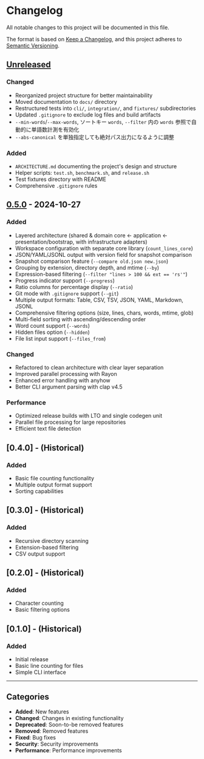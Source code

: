 # Changelog

All notable changes to this project will be documented in this file.

The format is based on [Keep a Changelog](https://keepachangelog.com/en/1.0.0/),
and this project adheres to [Semantic Versioning](https://semver.org/spec/v2.0.0.html).

## [Unreleased]

### Changed
- Reorganized project structure for better maintainability
- Moved documentation to `docs/` directory
- Restructured tests into `cli/`, `integration/`, and `fixtures/` subdirectories
- Updated `.gitignore` to exclude log files and build artifacts
- `--min-words`/`--max-words`, ソートキー `words`, `--filter` 内の `words` 参照で自動的に単語数計測を有効化
- `--abs-canonical` を単独指定しても絶対パス出力になるように調整

### Added
- `ARCHITECTURE.md` documenting the project's design and structure
- Helper scripts: `test.sh`, `benchmark.sh`, and `release.sh`
- Test fixtures directory with README
- Comprehensive `.gitignore` rules

## [0.5.0] - 2024-10-27

### Added
- Layered architecture (shared & domain core ← application ← presentation/bootstrap, with infrastructure adapters)
- Workspace configuration with separate core library (`count_lines_core`)
- JSON/YAML/JSONL output with version field for snapshot comparison
- Snapshot comparison feature (`--compare old.json new.json`)
- Grouping by extension, directory depth, and mtime (`--by`)
- Expression-based filtering (`--filter "lines > 100 && ext == 'rs'"`)
- Progress indicator support (`--progress`)
- Ratio columns for percentage display (`--ratio`)
- Git mode with `.gitignore` support (`--git`)
- Multiple output formats: Table, CSV, TSV, JSON, YAML, Markdown, JSONL
- Comprehensive filtering options (size, lines, chars, words, mtime, glob)
- Multi-field sorting with ascending/descending order
- Word count support (`--words`)
- Hidden files option (`--hidden`)
- File list input support (`--files_from`)

### Changed
- Refactored to clean architecture with clear layer separation
- Improved parallel processing with Rayon
- Enhanced error handling with anyhow
- Better CLI argument parsing with clap v4.5

### Performance
- Optimized release builds with LTO and single codegen unit
- Parallel file processing for large repositories
- Efficient text file detection

## [0.4.0] - (Historical)

### Added
- Basic file counting functionality
- Multiple output format support
- Sorting capabilities

## [0.3.0] - (Historical)

### Added
- Recursive directory scanning
- Extension-based filtering
- CSV output support

## [0.2.0] - (Historical)

### Added
- Character counting
- Basic filtering options

## [0.1.0] - (Historical)

### Added
- Initial release
- Basic line counting for files
- Simple CLI interface

---

## Categories

- **Added**: New features
- **Changed**: Changes in existing functionality
- **Deprecated**: Soon-to-be removed features
- **Removed**: Removed features
- **Fixed**: Bug fixes
- **Security**: Security improvements
- **Performance**: Performance improvements

[Unreleased]: https://github.com/jungamer-64/count_lines/compare/v0.5.0...HEAD
[0.5.0]: https://github.com/jungamer-64/count_lines/releases/tag/v0.5.0
